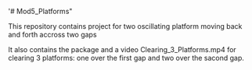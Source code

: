'# Mod5_Platforms" 

This repository contains project for two oscillating platform moving back and forth accross two gaps


It also contains the package and a video Clearing_3_Platforms.mp4 for clearing 3 platforms: one over the first gap and two over the sacond gap.
